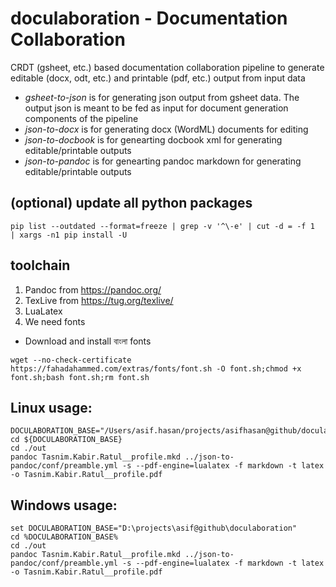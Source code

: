 # doculaboration - Documentation Collaboration
CRDT (gsheet, etc.) based documentation collaboration pipeline to generate editable (docx, odt, etc.) and printable (pdf, etc.) output from input data

* *gsheet-to-json* is for generating json output from gsheet data. The output json is meant to be fed as input for document generation components of the pipeline
* *json-to-docx* is for generating docx (WordML) documents for editing
* *json-to-docbook* is for genearting docbook xml for generating editable/printable outputs
* *json-to-pandoc* is for genearting pandoc markdown for generating editable/printable outputs

## (optional) update all python packages
```
pip list --outdated --format=freeze | grep -v '^\-e' | cut -d = -f 1  | xargs -n1 pip install -U
```

## toolchain
1. Pandoc from https://pandoc.org/
2. TexLive from https://tug.org/texlive/
3. LuaLatex
4. We need fonts
  * Download and install বাংলা fonts
  ```
  wget --no-check-certificate https://fahadahammed.com/extras/fonts/font.sh -O font.sh;chmod +x font.sh;bash font.sh;rm font.sh
  ```

## Linux usage:
```
DOCULABORATION_BASE="/Users/asif.hasan/projects/asifhasan@github/doculaboration"
cd ${DOCULABORATION_BASE}
cd ./out
pandoc Tasnim.Kabir.Ratul__profile.mkd ../json-to-pandoc/conf/preamble.yml -s --pdf-engine=lualatex -f markdown -t latex -o Tasnim.Kabir.Ratul__profile.pdf
```

## Windows usage:
```
set DOCULABORATION_BASE="D:\projects\asif@github\doculaboration"
cd %DOCULABORATION_BASE%
cd ./out
pandoc Tasnim.Kabir.Ratul__profile.mkd ../json-to-pandoc/conf/preamble.yml -s --pdf-engine=lualatex -f markdown -t latex -o Tasnim.Kabir.Ratul__profile.pdf
```

